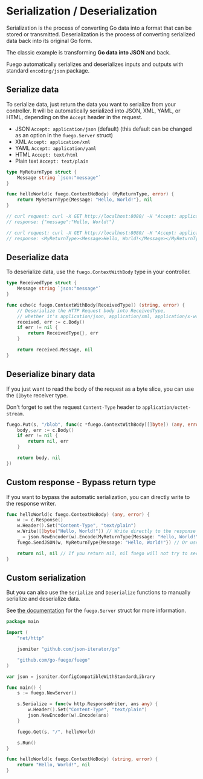 # Serialization / Deserialization

Serialization is the process of converting Go data into a format that can be stored or transmitted. Deserialization is the process of converting serialized data back into its original Go form.

The classic example is transforming **Go data into JSON** and back.

Fuego automatically serializes and deserializes inputs and outputs with standard `encoding/json` package.

## Serialize data

To serialize data, just return the data you want to serialize from your controller. It will be automatically serialized into JSON, XML, YAML, or HTML, depending on the `Accept` header in the request.

- JSON `Accept: application/json` (default) (this default can be changed as an option in the `fuego.Server` struct)
- XML `Accept: application/xml`
- YAML `Accept: application/yaml`
- HTML `Accept: text/html`
- Plain text `Accept: text/plain`

```go
type MyReturnType struct {
	Message string `json:"message"`
}

func helloWorld(c fuego.ContextNoBody) (MyReturnType, error) {
	return MyReturnType{Message: "Hello, World!"}, nil
}

// curl request: curl -X GET http://localhost:8080/ -H "Accept: application/json"
// response: {"message":"Hello, World!"}

// curl request: curl -X GET http://localhost:8080/ -H "Accept: application/xml"
// response: <MyReturnType><Message>Hello, World!</Message></MyReturnType>

```

## Deserialize data

To deserialize data, use the `fuego.ContextWithBody` type in your controller.

```go
type ReceivedType struct {
	Message string `json:"message"`
}

func echo(c fuego.ContextWithBody[ReceivedType]) (string, error) {
	// Deserialize the HTTP Request body into ReceivedType,
	// whether it's application/json, application/xml, application/x-www-form-urlencoded, etc.
	received, err := c.Body()
	if err != nil {
		return ReceivedType{}, err
	}

	return received.Message, nil
}
```

## Deserialize binary data

If you just want to read the body of the request as a byte slice, you can use the `[]byte` receiver type.

Don't forget to set the request `Content-Type` header to `application/octet-stream`.

```go
fuego.Put(s, "/blob", func(c *fuego.ContextWithBody[[]byte]) (any, error) {
	body, err := c.Body()
	if err != nil {
		return nil, err
	}

	return body, nil
})
```

## Custom response - Bypass return type

If you want to bypass the automatic serialization, you can directly write to the response writer.

```go
func helloWorld(c fuego.ContextNoBody) (any, error) {
	w := c.Response()
	w.Header().Set("Content-Type", "text/plain")
	w.Write([]byte("Hello, World!")) // Write directly to the response writer.
	_ = json.NewEncoder(w).Encode(MyReturnType{Message: "Hello, World!"}) // You can also use json.NewEncoder(w).Encode to serialize data directly into JSON
	fuego.SendJSON(w, MyReturnType{Message: "Hello, World!"}) // Or use fuego.SendJSON to serialize data directly into JSON

	return nil, nil // If you return nil, nil fuego will not try to serialize a response
}
```

## Custom serialization

But you can also use the `Serialize` and `Deserialize` functions to manually serialize and deserialize data.

See [the documentation](https://pkg.go.dev/github.com/go-fuego/fuego#Server) for the `fuego.Server` struct for more information.

```go
package main

import (
	"net/http"

	jsoniter "github.com/json-iterator/go"

	"github.com/go-fuego/fuego"
)

var json = jsoniter.ConfigCompatibleWithStandardLibrary

func main() {
	s := fuego.NewServer()

	s.Serialize = func(w http.ResponseWriter, ans any) {
		w.Header().Set("Content-Type", "text/plain")
		json.NewEncoder(w).Encode(ans)
	}

	fuego.Get(s, "/", helloWorld)

	s.Run()
}

func helloWorld(c fuego.ContextNoBody) (string, error) {
	return "Hello, World!", nil
}
```
